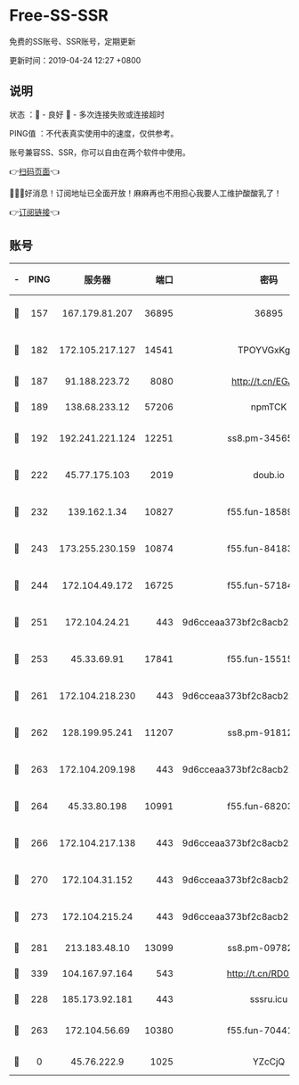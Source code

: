 # Free-SS-SSR

免费的SS账号、SSR账号，定期更新

更新时间：2019-04-24 12:27 +0800

## 说明

状态     ：🙂 - 良好 🙁 - 多次连接失败或连接超时

PING值   ：不代表真实使用中的速度，仅供参考。

账号兼容SS、SSR，你可以自由在两个软件中使用。

👉[扫码页面](https://liesauer.github.io/Free-SS-SSR/)👈

🎉🎉🎉好消息！订阅地址已全面开放！麻麻再也不用担心我要人工维护酸酸乳了！

👉[订阅链接](https://www.liesauer.net/yogurt/subscribe?ACCESS_TOKEN=DAYxR3mMaZAsaqUb)👈

## 账号

|-|PING|服务器|端口|密码|加密方式|区域|
|:----:|:----:|:-----:|-----:|:----:|:----:|:----:|
|🙂|157|167.179.81.207|36895|36895|aes-256-cfb|JP|
|🙂|182|172.105.217.127|14541|TPOYVGxKglpi|aes-256-cfb|JP|
|🙂|187|91.188.223.72|8080|http://t.cn/EGJIyrl|rc4-md5|RU|
|🙂|189|138.68.233.12|57206|npmTCK|rc4-md5|US|
|🙂|192|192.241.221.124|12251|ss8.pm-34565272|aes-256-cfb|US|
|🙂|222|45.77.175.103|2019|doub.io|aes-128-ctr|SG|
|🙂|232|139.162.1.34|10827|f55.fun-18589749|aes-256-cfb|SG|
|🙂|243|173.255.230.159|10874|f55.fun-84183514|aes-256-cfb|US|
|🙂|244|172.104.49.172|16725|f55.fun-57184998|aes-256-cfb|SG|
|🙂|251|172.104.24.21|443|9d6cceaa373bf2c8acb22e60b6a58be6|aes-256-cfb|US|
|🙂|253|45.33.69.91|17841|f55.fun-15515168|aes-256-cfb|US|
|🙂|261|172.104.218.230|443|9d6cceaa373bf2c8acb22e60b6a58be6|aes-256-cfb|US|
|🙂|262|128.199.95.241|11207|ss8.pm-91812416|aes-256-cfb|SG|
|🙂|263|172.104.209.198|443|9d6cceaa373bf2c8acb22e60b6a58be6|aes-256-cfb|US|
|🙂|264|45.33.80.198|10991|f55.fun-68203987|aes-256-cfb|US|
|🙂|266|172.104.217.138|443|9d6cceaa373bf2c8acb22e60b6a58be6|aes-256-cfb|US|
|🙂|270|172.104.31.152|443|9d6cceaa373bf2c8acb22e60b6a58be6|aes-256-cfb|US|
|🙂|273|172.104.215.24|443|9d6cceaa373bf2c8acb22e60b6a58be6|aes-256-cfb|US|
|🙂|281|213.183.48.10|13099|ss8.pm-09782866|rc4-md5|RU|
|🙂|339|104.167.97.164|543|http://t.cn/RD0D7sx|rc4-md5|CA|
|🙂|228|185.173.92.181|443|sssru.icu|rc4-md5|RU|
|🙂|263|172.104.56.69|10380|f55.fun-70441815|aes-256-cfb|SG|
|🙁|0|45.76.222.9|1025|YZcCjQ|rc4-md5|JP|
